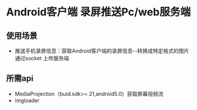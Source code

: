 # Android客户端 录屏推送Pc/web服务端

## 使用场景 
- 推送手机录屏信息：获取Android客户端的录屏信息--转换成特定格式的图片通过socket 上传服务端

## 所需api
- MediaProjection（buid.sdk>= 21,android5.0）获取屏幕视频流
- imgloader




